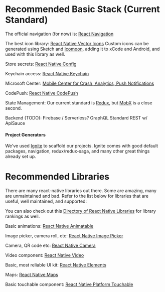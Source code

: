 # Recommended Basic Stack (Current Standard)

The official navigation (for now) is: [React Navigation](https://github.com/react-community/react-navigation)

The best icon library: [React Native Vector Icons](https://github.com/oblador/react-native-vector-icons)
Custom icons can be generated using Sketch and [Icomoon](https://icomoon.io/), adding it to xCode and Android, and used with this library as well.

Store secrets: [React Native Config](https://github.com/luggit/react-native-config)

Keychain access: [React Native Keychain](https://github.com/oblador/react-native-keychain)

Microsoft Center: [Mobile Center for Crash, Analytics, Push Notifications](https://github.com/Microsoft/mobile-center-sdk-react-native)

CodePush: [React Native CodePush](https://github.com/Microsoft/react-native-code-push)

State Management:
Our current standard is [Redux](http://redux.js.org/docs/introduction/), but [MobX](https://github.com/mobxjs/mobx) is a close second.

Backend (TODO):
  Firebase / Serverless?
  GraphQL
  Standard REST w/ ApiSauce

#### Project Generators

We've used [Ignite](https://github.com/infinitered/ignite) to scaffold our projects. Ignite comes with good default packages, navigation, redux/redux-saga, and many other great things already set up.

# Recommended Libraries

There are many react-native libraries out there. Some are amazing, many are unmaintained and bad. Refer to the list below for libraries that are useful, well maintained, and supported:

You can also check out this [Directory of React Native Libraries](https://www.native.directory/) for library rankings as well.

Basic animations: [React Native Animatable](https://github.com/oblador/react-native-animatable)

Image picker, camera roll, etc: [React Native Image Picker](https://github.com/react-community/react-native-image-picker)

Camera, QR code etc: [React Native Camera](https://github.com/lwansbrough/react-native-camera)

Video component: [React Native Video](https://github.com/react-native-community/react-native-video)

Basic, most reliable UI kit: [React Native Elements](https://github.com/react-native-training/react-native-elements)

Maps: [React Native Maps](https://github.com/airbnb/react-native-maps)

Basic touchable component: [React Native Platform Touchable](https://github.com/react-community/react-native-platform-touchable)
